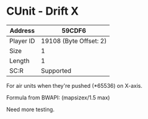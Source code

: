 #  CUnit - Drift X
Address   | 59CDF6
----------|-------------
Player ID | 19108 (Byte Offset: 2)
Size 	  | 1
Length 	  | 1
SC:R      | Supported

For air units when they're pushed (*65536) on X-axis.

Formula from BWAPI: (mapsizex/1.5 max)

Need more testing.

